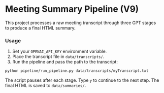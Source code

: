 Meeting Summary Pipeline (V9)
============================

This project processes a raw meeting transcript through three GPT stages to
produce a final HTML summary.

### Usage

1. Set your `OPENAI_API_KEY` environment variable.
2. Place the transcript file in `data/transcripts/`.
3. Run the pipeline and pass the path to the transcript:

```bash
python pipeline/run_pipeline.py data/transcripts/myTranscript.txt
```

The script pauses after each stage. Type `y` to continue to the next step. The
final HTML is saved to `data/summaries/`.
